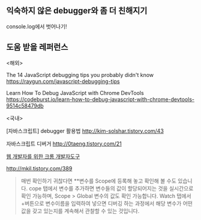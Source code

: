 ## 익숙하지 않은 debugger와 좀 더 친해지기

console.log에서 벗어나기!





## 도움 받을 레퍼런스

<해외>

The 14 JavaScript debugging tips you probably didn't know https://raygun.com/javascript-debugging-tips

Learn How To Debug JavaScript with Chrome DevTools https://codeburst.io/learn-how-to-debug-javascript-with-chrome-devtools-9514c58479db

<국내>

[자바스크립트] debugger 활용법 http://kim-solshar.tistory.com/43

자바스크립트 디버거 http://0taeng.tistory.com/21

[웹 개발자를 위한 크롬 개발자도구](http://shiren.github.io/2016-03-23-%EC%9B%B9%EA%B0%9C%EB%B0%9C%EC%9E%90%EB%A5%BC-%EC%9C%84%ED%95%9C-%ED%81%AC%EB%A1%AC-%EA%B0%9C%EB%B0%9C%EC%9E%90-%EB%8F%84%EA%B5%AC/)

http://mkil.tistory.com/389



>매번 확인하기 귀찮다면 **변수를 Scope에 등록해 놓고 확인해 볼 수도 있습니다. cope 탭에서 변수를 추가하면 변수들의 값이 할당되어지는 것을 실시간으로 확인 가능하며, Scope > Global 변수의 값도 확인 가능합니다. Watch 탭에서 +버튼으로 변수이름을 입력하여 넣으면 디버깅 하는 과정에서 해당 변수가 어떤 값을 갖고 있는지를 계속해서 관찰할 수 있는 것입니다.

